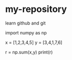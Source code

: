 # my-repository
learn github and git

import numpy as np

x = [1,2,3,4,5]
y = [3,4,1,7,6]

r = np.sum(x,y)
print(r)
